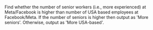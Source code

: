 Find whether the number of senior workers (i.e., more experienced) at Meta/Facebook is higher than number of USA based employees at Facebook/Meta.
If the number of seniors is higher then output as 'More seniors'. Otherwise, output as 'More USA-based'.